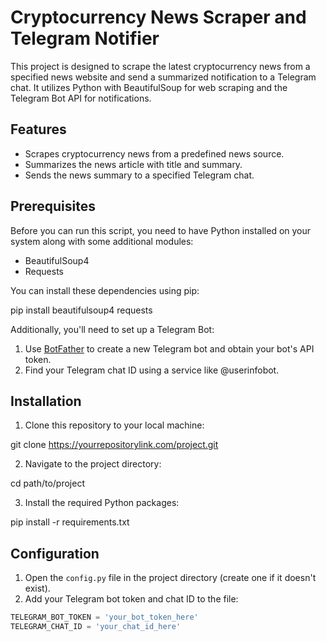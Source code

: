 # Cryptocurrency News Scraper and Telegram Notifier

This project is designed to scrape the latest cryptocurrency news from a specified news website and send a summarized notification to a Telegram chat. It utilizes Python with BeautifulSoup for web scraping and the Telegram Bot API for notifications.

## Features

- Scrapes cryptocurrency news from a predefined news source.
- Summarizes the news article with title and summary.
- Sends the news summary to a specified Telegram chat.

## Prerequisites

Before you can run this script, you need to have Python installed on your system along with some additional modules:

- BeautifulSoup4
- Requests

You can install these dependencies using pip:

pip install beautifulsoup4 requests

Additionally, you'll need to set up a Telegram Bot:

1. Use [BotFather](https://t.me/botfather) to create a new Telegram bot and obtain your bot's API token.
2. Find your Telegram chat ID using a service like @userinfobot.

## Installation

1. Clone this repository to your local machine:

git clone https://yourrepositorylink.com/project.git

2. Navigate to the project directory:

cd path/to/project

3. Install the required Python packages:

pip install -r requirements.txt

## Configuration

1. Open the `config.py` file in the project directory (create one if it doesn't exist).
2. Add your Telegram bot token and chat ID to the file:

```python
TELEGRAM_BOT_TOKEN = 'your_bot_token_here'
TELEGRAM_CHAT_ID = 'your_chat_id_here'
